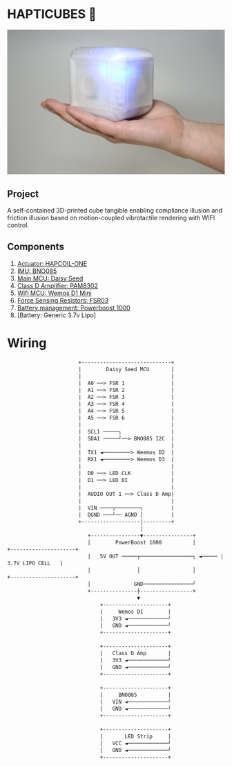 # HAPTICUBES 🧊

![alt text](Pictures/IMG_7376.webp)

## Project
A self-contained 3D-printed cube tangible enabling compliance illusion and friction illusion based on motion-coupled vibrotactile rendering with WIFI control.

## Components
1. [Actuator: HAPCOIL-ONE](https://tactilelabs.com/product/hapcoil-one/)
2. [IMU: BNO085](https://www.adafruit.com/product/4754)
3. [Main MCU: Daisy Seed](https://electro-smith.com/products/daisy-seed)
4. [Class D Amplifier: PAM8302](https://www.adafruit.com/product/2130)
5. [Wifi MCU: Wemos D1 Mini](https://www.wemos.cc/en/latest/d1/d1_mini.html)
6. [Force Sensing Resistors: FSR03](https://www.ohmite.com/catalog/fsr-series/FSR03CE)
7. [Battery management: Powerboost 1000](https://www.adafruit.com/product/2465)
8. [Battery: Generic 3.7v Lipo]

# Wiring 

                           +-----------------------------+
                           |        Daisy Seed MCU       |
                           |                             |
                           |  A0 ──> FSR 1               |
                           |  A1 ──> FSR 2               |
                           |  A2 ──> FSR 3               |
                           |  A3 ──> FSR 4               |
                           |  A4 ──> FSR 5               |
                           |  A5 ──> FSR 6               |
                           |                             |
                           |  SCL1 ─────┐                |
                           |  SDA1 ─────┘──> BNO085 I2C  |
                           |                             |
                           |  TX1 ◄─────────> Weemos D2  |
                           |  RX1 ◄─────────> Weemos D3  |
                           |                             |
                           |  D0 ──> LED CLK             |
                           |  D1 ──> LED DI              |
                           |                             |
                           |  AUDIO OUT 1 ──> Class D Amp|
                           |                             |
                           |  VIN ────┬────────┐         |
                           |  DGND ───┘── AGND │         |
                           +-------------------│---------+
                                               │
                              +----------------▼----------------+
                              |        PowerBoost 1000          |        +---------------------+
                              |   5V OUT ─────┬─────────────────┐ ◄───── |    3.7V LIPO CELL   |
                              |               │                 │        +---------------------+                      
                              |              GND────────────────┘                              
                              +---------------┼-----------------+
                                              ▼
                                  +---------------------+
                                  |     Wemos D1        |
                                  |   3V3 ◄─────────────┘
                                  |   GND ◄─────────────┘
                                  +---------------------+

                                  +---------------------+
                                  |   Class D Amp       |
                                  |   3V3 ◄─────────────┘
                                  |   GND ◄─────────────┘
                                  +---------------------+
                                  
                                  +---------------------+
                                  |     BNO085          |
                                  |   VIN ◄─────────────┘
                                  |   GND ◄─────────────┘
                                  +---------------------+
                                  
                                  +---------------------+
                                  |       LED Strip     |
                                  |   VCC ◄─────────────┘
                                  |   GND ◄─────────────┘
                                  +---------------------+

